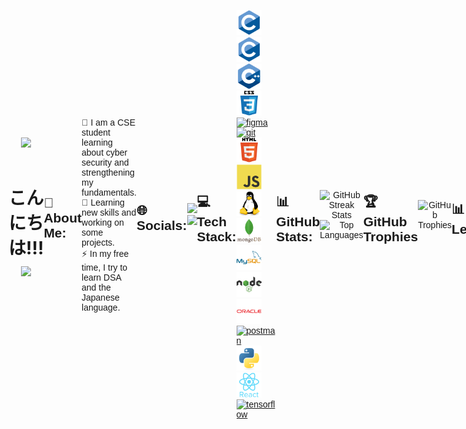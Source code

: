 <div style="display: flex; justify-content: space-between; align-items: center;">
  <div style="flex: 1; text-align: left;">
    <div id="header" align="center">
      <img src="https://media.giphy.com/media/M9gbBd9nbDrOTu1Mqx/giphy.gif" width="100"/>
      <div align="center">
        <img src="https://komarev.com/ghpvc/?username=shettyarjun&style=flat-square&color=red" alt=""/>
      </div>
      <h1>
        こんにちは!!!
        <img src="https://media.giphy.com/media/hvRJCLFzcasrR4ia7z/giphy.gif" width="30px"/>
      </h1>
    </div>
  </div>

<div style="flex: 1; text-align: right;">
   <div align="center">
      <img src="https://github.com/shettyarjun/shettyarjun/blob/main/Cyber%20Security.gif" width="600" height="300"/>
  </div>
</div>


<h2 style="font-family: Arial, sans-serif;">💫 About Me:</h2>
<p style="font-family: Arial, sans-serif;">🔭 I am a CSE student learning about cyber security and strengthening my fundamentals.<br>🌱 Learning new skills and working on some projects.<br>⚡ In my free time, I try to learn DSA and the Japanese language.</p>

<h2 style="font-family: Arial, sans-serif;">🌐 Socials:</h2>
<p style="font-family: Arial, sans-serif;">
  <a href="https://www.linkedin.com/in/arjun-shetty-255049229/">
  <img src="https://img.shields.io/badge/LinkedIn-blue?style=for-the-badge&logo=linkedin"/>
  </a>
  <a href="https://leetcode.com/user4987UM/">
  <img src="https://img.shields.io/badge/LeetCode-yellow?style=for-the-badge&logo=leetcode&logoColor=white"/>
  </a>
  </p>

<h2 style="font-family: Arial, sans-serif;">💻 Tech Stack:</h2>
<p align="left" style="font-family: Arial, sans-serif;">
  <a href="https://www.cprogramming.com/"><img src="https://raw.githubusercontent.com/devicons/devicon/master/icons/c/c-original.svg" alt="C" width="40" height="40"/></a>
  <img src="https://raw.githubusercontent.com/devicons/devicon/master/icons/c/c-original.svg" alt="c" width="40" height="40"/> </a> <a href="https://www.w3schools.com/cpp/" target="_blank" rel="noreferrer"> <img src="https://raw.githubusercontent.com/devicons/devicon/master/icons/cplusplus/cplusplus-original.svg" alt="cplusplus" width="40" height="40"/> </a> <a href="https://www.w3schools.com/css/" target="_blank" rel="noreferrer"> <img src="https://raw.githubusercontent.com/devicons/devicon/master/icons/css3/css3-original-wordmark.svg" alt="css3" width="40" height="40"/> </a> <a href="https://www.figma.com/" target="_blank" rel="noreferrer"> <img src="https://www.vectorlogo.zone/logos/figma/figma-icon.svg" alt="figma" width="40" height="40"/> </a> <a href="https://git-scm.com/" target="_blank" rel="noreferrer"> <img src="https://www.vectorlogo.zone/logos/git-scm/git-scm-icon.svg" alt="git" width="40" height="40"/> </a> <a href="https://www.w3.org/html/" target="_blank" rel="noreferrer"> <img src="https://raw.githubusercontent.com/devicons/devicon/master/icons/html5/html5-original-wordmark.svg" alt="html5" width="40" height="40"/> </a> <a href="https://developer.mozilla.org/en-US/docs/Web/JavaScript" target="_blank" rel="noreferrer"> <img src="https://raw.githubusercontent.com/devicons/devicon/master/icons/javascript/javascript-original.svg" alt="javascript" width="40" height="40"/> </a> <a href="https://www.linux.org/" target="_blank" rel="noreferrer"> <img src="https://raw.githubusercontent.com/devicons/devicon/master/icons/linux/linux-original.svg" alt="linux" width="40" height="40"/> </a> <a href="https://www.mongodb.com/" target="_blank" rel="noreferrer"> <img src="https://raw.githubusercontent.com/devicons/devicon/master/icons/mongodb/mongodb-original-wordmark.svg" alt="mongodb" width="40" height="40"/> </a> <a href="https://www.mysql.com/" target="_blank" rel="noreferrer"> <img src="https://raw.githubusercontent.com/devicons/devicon/master/icons/mysql/mysql-original-wordmark.svg" alt="mysql" width="40" height="40"/> </a> <a href="https://nodejs.org" target="_blank" rel="noreferrer"> <img src="https://raw.githubusercontent.com/devicons/devicon/master/icons/nodejs/nodejs-original-wordmark.svg" alt="nodejs" width="40" height="40"/> </a> <a href="https://www.oracle.com/" target="_blank" rel="noreferrer"> <img src="https://raw.githubusercontent.com/devicons/devicon/master/icons/oracle/oracle-original.svg" alt="oracle" width="40" height="40"/> </a> <a href="https://postman.com" target="_blank" rel="noreferrer"> <img src="https://www.vectorlogo.zone/logos/getpostman/getpostman-icon.svg" alt="postman" width="40" height="40"/> </a> <a href="https://www.python.org" target="_blank" rel="noreferrer"> <img src="https://raw.githubusercontent.com/devicons/devicon/master/icons/python/python-original.svg" alt="python" width="40" height="40"/> </a> <a href="https://reactjs.org/" target="_blank" rel="noreferrer"> <img src="https://raw.githubusercontent.com/devicons/devicon/master/icons/react/react-original-wordmark.svg" alt="react" width="40" height="40"/> </a> <a href="https://www.tensorflow.org" target="_blank" rel="noreferrer"> <img src="https://www.vectorlogo.zone/logos/tensorflow/tensorflow-icon.svg" alt="tensorflow" width="40" height="40"/> </a>
</p>

<h2 style="font-family: Arial, sans-serif;">📊 GitHub Stats:</h2>
<p align="center" style="font-family: Arial, sans-serif;">
  <img src="https://github-readme-streak-stats.herokuapp.com/?user=shettyarjun&theme=onedark&hide_border=true" alt="GitHub Streak Stats"/><br/>
  <img src="https://github-readme-stats.vercel.app/api/top-langs/?username=shettyarjun&theme=onedark&hide_border=true&include_all_commits=true&count_private=false&layout=compact" alt="Top Languages"/>
</p>

<h2 style="font-family: Arial, sans-serif;">🏆 GitHub Trophies</h2>
<p align="center" style="font-family: Arial, sans-serif;">
  <img src="https://github-profile-trophy.vercel.app/?username=shettyarjun&theme=darkhub&no-frame=true&no-bg=false&margin-w=4" alt="GitHub Trophies"/>
</p>

<h2 style="font-family: Arial, sans-serif;">📊 Leetcode:</h2>
<p align="center" style="font-family: Arial, sans-serif;">

  [![Leetcode Stats](https://leetcard.jacoblin.cool/user4987UM?font=Dancing_Script)](https://leetcode.com/user4987UM/)
  
</p>
